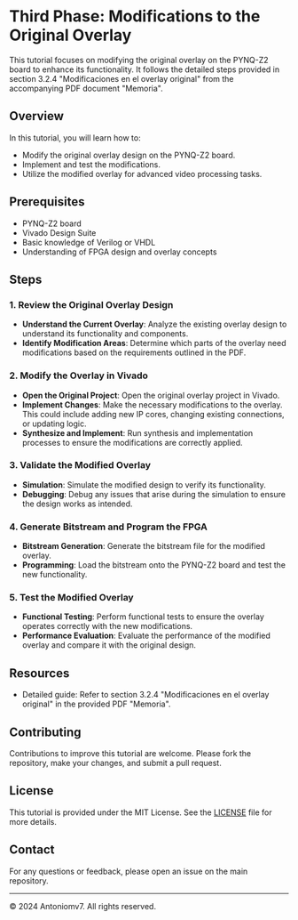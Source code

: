 # Third Phase: Modifications to the Original Overlay

This tutorial focuses on modifying the original overlay on the PYNQ-Z2 board to enhance its functionality. It follows the detailed steps provided in section 3.2.4 "Modificaciones en el overlay original" from the accompanying PDF document "Memoria".

## Overview

In this tutorial, you will learn how to:
- Modify the original overlay design on the PYNQ-Z2 board.
- Implement and test the modifications.
- Utilize the modified overlay for advanced video processing tasks.

## Prerequisites

- PYNQ-Z2 board
- Vivado Design Suite
- Basic knowledge of Verilog or VHDL
- Understanding of FPGA design and overlay concepts

## Steps

### 1. Review the Original Overlay Design
- **Understand the Current Overlay**: Analyze the existing overlay design to understand its functionality and components.
- **Identify Modification Areas**: Determine which parts of the overlay need modifications based on the requirements outlined in the PDF.

### 2. Modify the Overlay in Vivado
- **Open the Original Project**: Open the original overlay project in Vivado.
- **Implement Changes**: Make the necessary modifications to the overlay. This could include adding new IP cores, changing existing connections, or updating logic.
- **Synthesize and Implement**: Run synthesis and implementation processes to ensure the modifications are correctly applied.

### 3. Validate the Modified Overlay
- **Simulation**: Simulate the modified design to verify its functionality.
- **Debugging**: Debug any issues that arise during the simulation to ensure the design works as intended.

### 4. Generate Bitstream and Program the FPGA
- **Bitstream Generation**: Generate the bitstream file for the modified overlay.
- **Programming**: Load the bitstream onto the PYNQ-Z2 board and test the new functionality.

### 5. Test the Modified Overlay
- **Functional Testing**: Perform functional tests to ensure the overlay operates correctly with the new modifications.
- **Performance Evaluation**: Evaluate the performance of the modified overlay and compare it with the original design.

## Resources

- Detailed guide: Refer to section 3.2.4 "Modificaciones en el overlay original" in the provided PDF "Memoria".

## Contributing

Contributions to improve this tutorial are welcome. Please fork the repository, make your changes, and submit a pull request.

## License

This tutorial is provided under the MIT License. See the [LICENSE](../../LICENSE) file for more details.

## Contact

For any questions or feedback, please open an issue on the main repository.

---

© 2024 Antoniomv7. All rights reserved.

